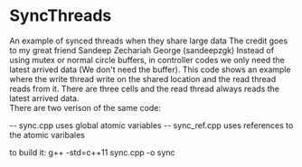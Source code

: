 # SyncThreads
An example of synced threads when they share large data
The credit goes to my great friend Sandeep Zechariah George (sandeepzgk)
Instead of using mutex or normal circle buffers, in controller codes we only need the latest arrived data (We don't need the buffer). 
This code shows an example where the write thread write on the shared location and the read thread reads from it. There are three cells and the read thread always reads the latest arrived data.  
There are two verison of the same code:

-- sync.cpp uses global atomic variables
-- sync_ref.cpp uses references to the atomic varibales


to build it:
g++ -std=c++11 sync.cpp -o sync
